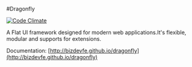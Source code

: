 #Dragonfly

[![Code Climate](https://codeclimate.com/github/bizdevfe/dragonfly/badges/gpa.svg)](https://codeclimate.com/github/bizdevfe/dragonfly)

A Flat UI framework designed for modern web applications.It's flexible, modular and supports for extensions.

Documentation:
[http://bizdevfe.github.io/dragonfly](http://bizdevfe.github.io/dragonfly)